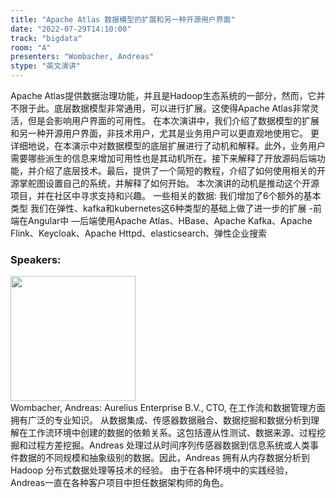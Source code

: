 ```yaml
---
title: "Apache Atlas 数据模型的扩展和另一种开源用户界面"
date: "2022-07-29T14:10:00"
track: "bigdata"
room: "A"
presenters: "Wombacher, Andreas"
stype: "英文演讲"
---
```

Apache Atlas提供数据治理功能，并且是Hadoop生态系统的一部分，然而，它并不限于此。底层数据模型非常通用，可以进行扩展。这使得Apache Atlas非常灵活，但是会影响用户界面的可用性。
在本次演讲中，我们介绍了数据模型的扩展和另一种开源用户界面，非技术用户，尤其是业务用户可以更直观地使用它。
更详细地说，在本演示中对数据模型的底层扩展进行了动机和解释。此外，业务用户需要哪些派生的信息来增加可用性也是其动机所在。接下来解释了开放源码后端功能，并介绍了底层技术。最后，提供了一个简短的教程，介绍了如何使用相关的开源掌舵图设置自己的系统，并解释了如何开始。
本次演讲的动机是推动这个开源项目，并在社区中寻求支持和兴趣。
一些相关的数据:
我们增加了6个额外的基本类型
我们在弹性、kafka和kubernetes这6种类型的基础上做了进一步的扩展
-前端在Angular中
—后端使用Apache Atlas、HBase、Apache Kafka、Apache Flink、Keycloak、Apache Httpd、elasticsearch、弹性企业搜索
 ### Speakers: 
 <img src="images/speaker/1060.png" width="200" /><br>Wombacher, Andreas: Aurelius Enterprise B.V., CTO, 在工作流和数据管理方面拥有广泛的专业知识。 从数据集成、传感器数据融合、数据挖掘和数据分析到理解在工作流环境中创建的数据的依赖关系。这包括遵从性测试、数据来源、过程挖掘和过程方差挖掘。Andreas 处理过从时间序列传感器数据到信息系统或人类事件数据的不同规模和抽象级别的数据。因此，Andreas 拥有从内存数据分析到 Hadoop 分布式数据处理等技术的经验。
由于在各种环境中的实践经验，Andreas一直在各种客户项目中担任数据架构师的角色。

 